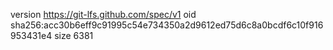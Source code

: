 version https://git-lfs.github.com/spec/v1
oid sha256:acc30b6eff9c91995c54e734350a2d9612ed75d6c8a0bcdf6c10f916953431e4
size 6381
